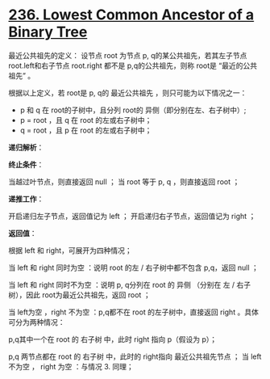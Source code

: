 # [236. Lowest Common Ancestor of a Binary Tree](https://leetcode.com/problems/lowest-common-ancestor-of-a-binary-tree/)

最近公共祖先的定义： 设节点 root 为节点 p, q的某公共祖先，若其左子节点root.left和右子节点 root.right 都不是 p,q的公共祖先，则称 root是 “最近的公共祖先” 。

根据以上定义，若 root是 p, q的 最近公共祖先 ，则只可能为以下情况之一：

* p 和 q 在 root的子树中，且分列 root的 异侧（即分别在左、右子树中）;
* p = root ，且 q 在 root 的左或右子树中；
* q = root ，且 p 在 root 的左或右子树中；

**递归解析**：

**终止条件**：

当越过叶节点，则直接返回 null ；
当 root 等于 p, q ，则直接返回 root ；

**递推工作**：

开启递归左子节点，返回值记为 left ；
开启递归右子节点，返回值记为 right ；

**返回值**： 

根据 left 和 right，可展开为四种情况；

当 left 和 right 同时为空 ：说明 root 的左 / 右子树中都不包含 p,q，返回 null ；

当 left 和 right 同时不为空 ：说明 p, q分列在 root 的 异侧 （分别在 左 / 右子树），因此 root为最近公共祖先，返回 root ；

当 left为空 ，right 不为空 ：p,q都不在 root 的左子树中，直接返回 right 。具体可分为两种情况：

p,q其中一个在 root 的 右子树 中，此时 right 指向 p（假设为 p）；

p,q 两节点都在 root 的 右子树 中，此时的 right指向 最近公共祖先节点 ；
当 left 不为空 ， right 为空 ：与情况 3. 同理；





